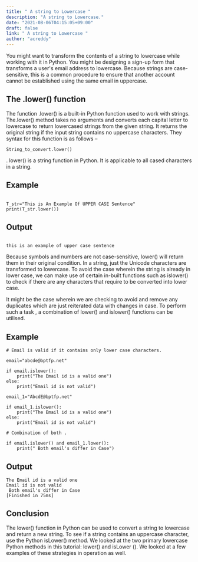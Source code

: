 ```yaml
---
title: " A string to Lowercase "
description: "A string to Lowercase."
date: "2021-08-06T04:15:05+09:00"
draft: false
link: " A string to Lowercase "
author: "acreddy"
---
```


You might want to transform the contents of a string to lowercase while working with it in Python.
You might be designing a sign-up form that transforms a user's email address to lowercase.
Because strings are case-sensitive, this is a common procedure to ensure that another account cannot be established using the same email in uppercase.

## The .lower() function

The function .lower() is a built-in Python function used to work with strings.
The.lower() method takes no arguments and converts each capital letter to lowercase to return lowercased strings from the given string. It returns the original string if the input string contains no uppercase characters.
They syntax for this function is as follows –

```
String_to_convert.lower()

```

. lower() is a string function in Python. It is applicable to all cased characters in a string.

## Example 

```

T_str="This is An Example Of UPPER CASE Sentence"
print(T_str.lower())

```

## Output

```

this is an example of upper case sentence

```

Because symbols and numbers are not case-sensitive, lower() will return them in their original condition. In a string, just the Unicode characters are transformed to lowercase. To avoid the case wherein the string is already in lower case, we can make use of certain in-built functions such as islower() to check if there are any characters that require to be converted into lower case.

It might be the case wherein we are checking to avoid and remove any duplicates which are just reiterated data with changes in case. To perform such a task , a combination of lower() and islower() functions can be utilised. 

## Example 

```
# Email is valid if it contains only lower case characters.

email="abcde@bptfp.net"

if email.islower():
	print("The Email id is a valid one")
else:
	print("Email id is not valid")

email_1="AbcdE@bptfp.net"

if email_1.islower():
	print("The Email id is a valid one")
else:
	print("Email id is not valid")

# Combination of both .

if email.islower() and email_1.lower():
	print(" Both email's differ in Case")

```
## Output

```
The Email id is a valid one
Email id is not valid
 Both email's differ in Case
[Finished in 75ms]

```

## Conclusion

The lower() function in Python can be used to convert a string to lowercase and return a new string. To see if a string contains an uppercase character, use the Python isLower() method. We looked at the two primary lowercase Python methods in this tutorial: lower() and isLower (). We looked at a few examples of these strategies in operation as well.


 